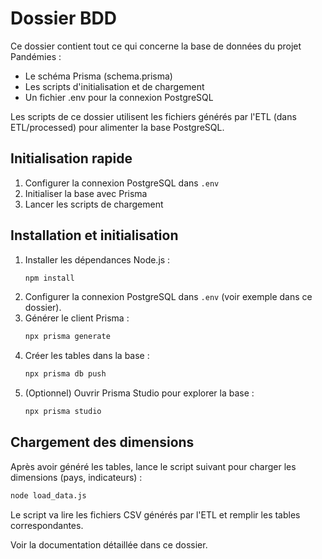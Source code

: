 # Dossier BDD

Ce dossier contient tout ce qui concerne la base de données du projet Pandémies :
- Le schéma Prisma (schema.prisma)
- Les scripts d'initialisation et de chargement
- Un fichier .env pour la connexion PostgreSQL

Les scripts de ce dossier utilisent les fichiers générés par l'ETL (dans ETL/processed) pour alimenter la base PostgreSQL.

## Initialisation rapide

1. Configurer la connexion PostgreSQL dans `.env`
2. Initialiser la base avec Prisma
3. Lancer les scripts de chargement

## Installation et initialisation

1. Installer les dépendances Node.js :
   ```bash
   npm install
   ```
2. Configurer la connexion PostgreSQL dans `.env` (voir exemple dans ce dossier).
3. Générer le client Prisma :
   ```bash
   npx prisma generate
   ```
4. Créer les tables dans la base :
   ```bash
   npx prisma db push
   ```
5. (Optionnel) Ouvrir Prisma Studio pour explorer la base :
   ```bash
   npx prisma studio
   ```

## Chargement des dimensions

Après avoir généré les tables, lance le script suivant pour charger les dimensions (pays, indicateurs) :

```bash
node load_data.js
```

Le script va lire les fichiers CSV générés par l'ETL et remplir les tables correspondantes.

Voir la documentation détaillée dans ce dossier. 